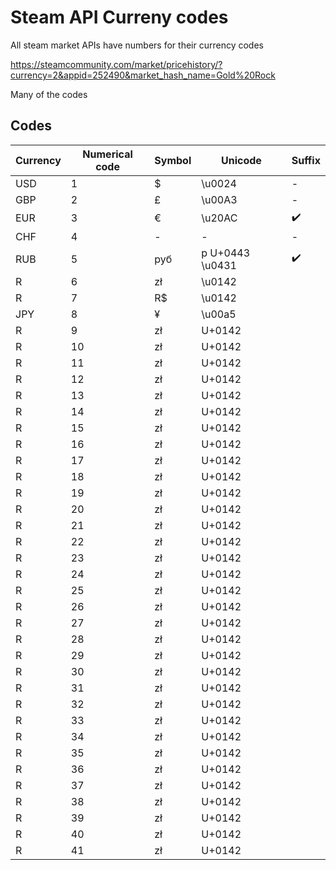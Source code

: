 # Steam API Curreny codes
All steam market APIs have numbers for their currency codes 

https://steamcommunity.com/market/pricehistory/?currency=2&appid=252490&market_hash_name=Gold%20Rock

Many of the codes

## Codes
|Currency|Numerical code|Symbol|Unicode|Suffix
|--|--|--|--|--|
|USD|1|$|\u0024|-
|GBP|2|£|\u00A3|-
|EUR|3|€|\u20AC|✔️
|CHF|4|-|-|-
|RUB|5|руб|p U+0443 \u0431|✔️
|R|6|zł |\u0142
|R|7|R$ |\u0142
|JPY|8|¥ |\u00a5
|R|9|zł |U+0142
|R|10|zł |U+0142
|R|11|zł |U+0142
|R|12|zł |U+0142
|R|13|zł |U+0142
|R|14|zł |U+0142
|R|15|zł |U+0142
|R|16|zł |U+0142
|R|17|zł |U+0142
|R|18|zł |U+0142
|R|19|zł |U+0142
|R|20|zł |U+0142
|R|21|zł |U+0142
|R|22|zł |U+0142
|R|23|zł |U+0142
|R|24|zł |U+0142
|R|25|zł |U+0142
|R|26|zł |U+0142
|R|27|zł |U+0142
|R|28|zł |U+0142
|R|29|zł |U+0142
|R|30|zł |U+0142
|R|31|zł |U+0142
|R|32|zł |U+0142
|R|33|zł |U+0142
|R|34|zł |U+0142
|R|35|zł |U+0142
|R|36|zł |U+0142
|R|37|zł |U+0142
|R|38|zł |U+0142
|R|39|zł |U+0142
|R|40|zł |U+0142
|R|41|zł |U+0142
